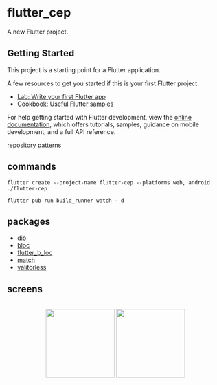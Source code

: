 # flutter_cep

A new Flutter project.

## Getting Started

This project is a starting point for a Flutter application.

A few resources to get you started if this is your first Flutter project:

- [Lab: Write your first Flutter app](https://docs.flutter.dev/get-started/codelab)
- [Cookbook: Useful Flutter samples](https://docs.flutter.dev/cookbook)

For help getting started with Flutter development, view the
[online documentation](https://docs.flutter.dev/), which offers tutorials,
samples, guidance on mobile development, and a full API reference.

repository patterns

## commands

    flutter create --project-name flutter-cep --platforms web, android ./flutter-cep

    flutter pub run build_runner watch - d

## packages

- [dio](https://pub.dev/packages/dio)
- [bloc](https://pub.dev/packages/bloc)
- [flutter_b_loc](https://pub.dev/packages/flutter_bloc)
- [match](https://pub.dev/packages/match)
- [valitorless](https://pub.dev/packages/validatorless)

## screens
<br>
<div align="center">
    <img src="screens/Screenshot_1675261318.png" width="160"/>
    <img src="screens/Screenshot_1675261321.png" width="160"/>
</div>
